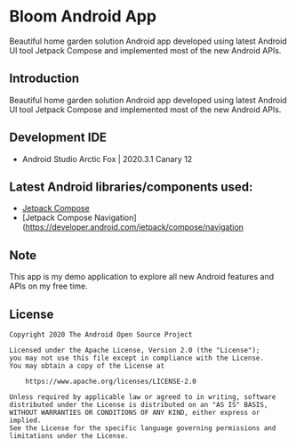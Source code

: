 # Bloom Android App

Beautiful home garden solution Android app developed using latest Android UI tool Jetpack Compose and implemented most of the new Android APIs.

## Introduction
Beautiful home garden solution Android app developed using latest Android UI tool Jetpack Compose and implemented most of the new Android APIs.

## Development IDE
- Android Studio Arctic Fox | 2020.3.1 Canary 12

## Latest Android libraries/components used:
- [Jetpack Compose](https://developer.android.com/jetpack/compose)
- [Jetpack Compose Navigation](https://developer.android.com/jetpack/compose/navigation

## Note
This app is my demo application to explore all new Android features and APIs on my free time.

## License
```
Copyright 2020 The Android Open Source Project

Licensed under the Apache License, Version 2.0 (the "License");
you may not use this file except in compliance with the License.
You may obtain a copy of the License at

    https://www.apache.org/licenses/LICENSE-2.0

Unless required by applicable law or agreed to in writing, software
distributed under the License is distributed on an "AS IS" BASIS,
WITHOUT WARRANTIES OR CONDITIONS OF ANY KIND, either express or implied.
See the License for the specific language governing permissions and
limitations under the License.
```
